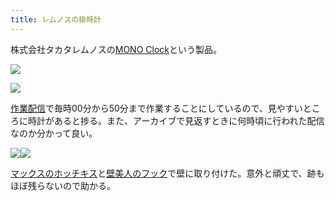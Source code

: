 ```yaml
---
title: レムノスの掛時計
---
```

株式会社タカタレムノスの[MONO Clock](https://www.amazon.co.jp/dp/B004UIT8BK)という製品。

![](https://lh6.googleusercontent.com/aXxMDSyG5bFd2GwYbX-pMnl3h8cELFPL_hzDo3DJEf2wvz4yd7jyjDJC7NR_9gaKzJo2QyHiGPUipZsTTZDlhNqulS4JgcUYjK6CSR9TM7sxoFLhRrM589u7rEA-zOz8VX4RiXp4IQUDYUov-A)

![](https://lh6.googleusercontent.com/eRtMcnhV_qG-fWytk2ExbxN-_WqyL1hmFCd9hcn1kLSliluPi3hQGCAO4H3_t_fThUPbzGcvhYYRQOLJcBnBFcaTRFAXL0sHk8FgNnpMTNLjHoAVX5je4jbWMjMc4pu8wJVKXbbGqP173Z-vdg)

[作業配信](https://www.youtube.com/channel/UC5s-KpSDGzxWPWNv94PnJHw)で毎時00分から50分まで作業することにしているので、見やすいところに時計があると捗る。また、アーカイブで見返すときに何時頃に行われた配信なのか分かって良い。

![](https://lh5.googleusercontent.com/9q1NVLnZvagIlm277zr90PMplS3Ek1r0BuSqt5Ou8lQnIfUGFL_h6HPJ3YTKWjVNwxYPgq91LgEg_KpEJcB-rTZ2c9OAyfrDmh-nAJ2VNg6HbAro8tNLj9wb1lSAXOK6-eF8wumzzyVACB_SiQ)![](https://lh6.googleusercontent.com/PFOOItttA3a6hOnBrX8NOL2hfvPdpBa9UoDTP6zPVGJeW-5xFMK-_5BOZyQ8Myn41_BRE1np2AyP_aa9-GVDKs5i8GewHTgDEn0h4ZtWvBGt4MhMGdBXj8I2kJ3xyvmUZfF8TPdT4YI7FPXvMw)

[マックスのホッチキス](https://www.amazon.co.jp/dp/B000O9WRWG)と[壁美人のフック](https://www.amazon.co.jp/dp/B00CU78TDG)で壁に取り付けた。意外と頑丈で、跡もほぼ残らないので助かる。
